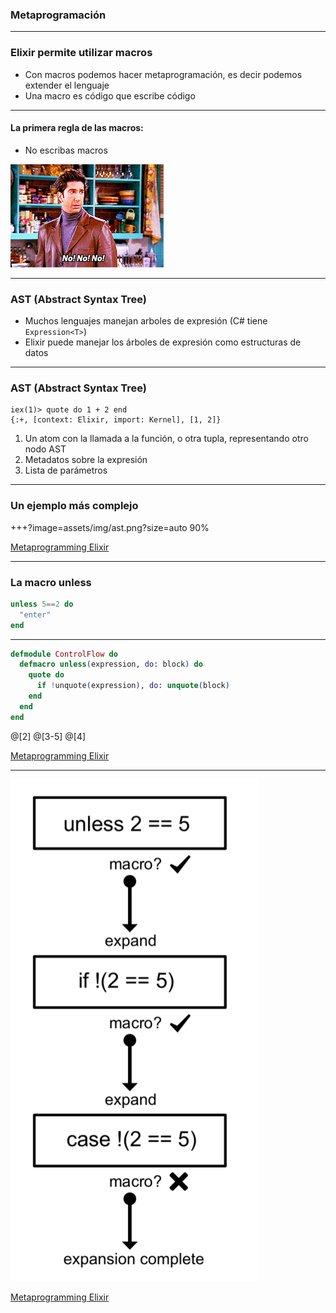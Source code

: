### Metaprogramación
---
### Elixir permite utilizar macros

- Con macros podemos hacer metaprogramación, es decir podemos extender el lenguaje
- Una macro es código que escribe código

---
#### La primera regla de las macros:
- No escribas macros 

![no](assets/img/nono.gif)

---

### AST (Abstract Syntax Tree)

- Muchos lenguajes manejan arboles de expresión (C# tiene `Expression<T>`)
- Elixir puede manejar los árboles de expresión como estructuras de datos

---

### AST (Abstract Syntax Tree)
```
iex(1)> quote do 1 + 2 end
{:+, [context: Elixir, import: Kernel], [1, 2]}
```

1. Un atom con la llamada a la función, o otra tupla, representando otro nodo AST
2. Metadatos sobre la expresión 
3. Lista de parámetros

---
### Un ejemplo más complejo

+++?image=assets/img/ast.png?size=auto 90%

[Metaprogramming Elixir](https://pragprog.com/book/cmelixir/metaprogramming-elixir)

---
### La macro unless

```elixir
unless 5==2 do
  "enter"
end
```
--- 
```elixir
defmodule ControlFlow do
  defmacro unless(expression, do: block) do
    quote do
      if !unquote(expression), do: unquote(block)
    end
  end
end
```
@[2]
@[3-5]
@[4]

[Metaprogramming Elixir](https://pragprog.com/book/cmelixir/metaprogramming-elixir)

---

![Macro Expansion](assets/img/macroexpansion.png)

[Metaprogramming Elixir](https://pragprog.com/book/cmelixir/metaprogramming-elixir)
